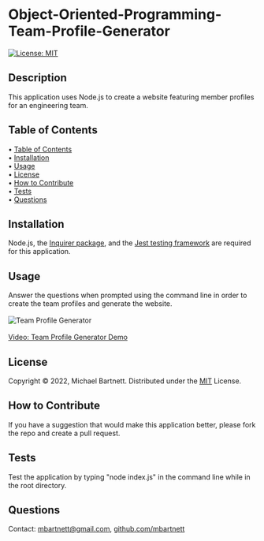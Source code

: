 # Object-Oriented-Programming-Team-Profile-Generator

[![License: MIT](https://img.shields.io/badge/License-MIT-yellow.svg)](https://opensource.org/licenses/MIT)

## Description

This application uses Node.js to create a website featuring member profiles for an engineering team.

## Table of Contents

  &bull; [Table of Contents](#table-of-contents)<br>
  &bull; [Installation](#installation)<br>
  &bull; [Usage](#usage)<br>
  &bull; [License](#license)<br>
  &bull; [How to Contribute](#how-to-contribute)<br>
  &bull; [Tests](#tests)<br>
  &bull; [Questions](#questions)<br>

## Installation

Node.js, the [Inquirer package](https://www.npmjs.com/package/inquirer/v/8.2.4), and the [Jest testing framework](https://jestjs.io/) are required for this application. 

## Usage

Answer the questions when prompted using the command line in order to create the team profiles and generate the website.<br><br>![Team Profile Generator](Team-Profile-Generator.png)<br><br>[Video: Team Profile Generator Demo](TK)

## License

Copyright © 2022, Michael Bartnett. Distributed under the [MIT](https://opensource.org/licenses/MIT) License.

## How to Contribute

If you have a suggestion that would make this application better, please fork the repo and create a pull request.

## Tests

Test the application by typing "node index.js" in the command line while in the root directory.

## Questions

Contact: mbartnett@gmail.com, [github.com/mbartnett](https://github.com/mbartnett)    